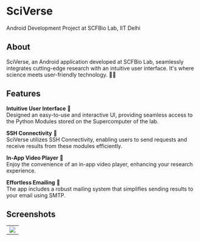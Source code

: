 # SciVerse
Android Development Project at SCFBio Lab, IIT Delhi

## About
SciVerse, an Android application developed at SCFBio Lab, seamlessly integrates cutting-edge research with an intuitive user interface. It's where science meets user-friendly technology. 🚀✨

## Features
<b>Intuitive User Interface</b> 🌟 <br>
Designed an easy-to-use and interactive UI, providing seamless access to the Python Modules stored on the Supercomputer of the lab.

<b>SSH Connectivity</b> 🚀 <br>
SciVerse utilizes SSH Connectivity, enabling users to send requests and receive results from these modules efficiently.

<b>In-App Video Player</b> 🎥 <br>
Enjoy the convenience of an in-app video player, enhancing your research experience.

<b>Effortless Emailing</b> 📧 <br>
The app includes a robust mailing system that simplifies sending results to your email using SMTP.

## Screenshots
<table>
  <tr>
    <td>
      <img src="/app screenshots/1.jpeg">
    </td>
  </tr>
</table>
